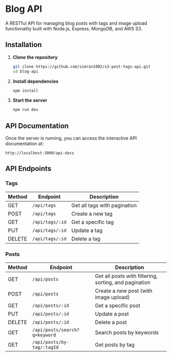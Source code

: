 # Blog API

A RESTful API for managing blog posts with tags and image upload functionality built with Node.js, Express, MongoDB, and AWS S3.


## Installation

1. **Clone the repository**
   ```bash
   git clone https://github.com/simran1002/s3-post-tags-api.git
   cd blog-api
   ```

2. **Install dependencies**
   ```bash
   npm install
   ```

3. **Start the server**
   ```bash
   npm run dev

   ```

## API Documentation

Once the server is running, you can access the interactive API documentation at:
```
http://localhost:3000/api-docs
```

## API Endpoints

### Tags

| Method | Endpoint | Description |
|--------|----------|-------------|
| GET | `/api/tags` | Get all tags with pagination |
| POST | `/api/tags` | Create a new tag |
| GET | `/api/tags/:id` | Get a specific tag |
| PUT | `/api/tags/:id` | Update a tag |
| DELETE | `/api/tags/:id` | Delete a tag |

### Posts

| Method | Endpoint | Description |
|--------|----------|-------------|
| GET | `/api/posts` | Get all posts with filtering, sorting, and pagination |
| POST | `/api/posts` | Create a new post (with image upload) |
| GET | `/api/posts/:id` | Get a specific post |
| PUT | `/api/posts/:id` | Update a post |
| DELETE | `/api/posts/:id` | Delete a post |
| GET | `/api/posts/search?q=keyword` | Search posts by keywords |
| GET | `/api/posts/by-tag/:tagId` | Get posts by tag |
